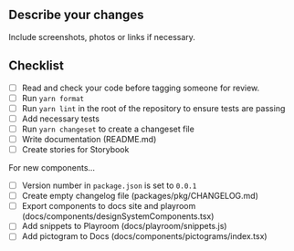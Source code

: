 ## Describe your changes

Include screenshots, photos or links if necessary.

## Checklist

- [ ] Read and check your code before tagging someone for review.
- [ ] Run `yarn format`
- [ ] Run `yarn lint` in the root of the repository to ensure tests are passing
- [ ] Add necessary tests
- [ ] Run `yarn changeset` to create a changeset file
- [ ] Write documentation (README.md)
- [ ] Create stories for Storybook

For new components...

- [ ] Version number in `package.json` is set to `0.0.1`
- [ ] Create empty changelog file (packages/pkg/CHANGELOG.md)
- [ ] Export components to docs site and playroom (docs/components/designSystemComponents.tsx)
- [ ] Add snippets to Playroom (docs/playroom/snippets.js)
- [ ] Add pictogram to Docs (docs/components/pictograms/index.tsx)
